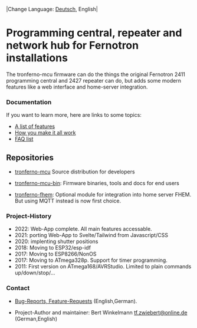 |Change Language: [Deutsch](index-de.md), English|

# Programming central, repeater and network hub for Fernotron installations

The tronferno-mcu firmware can do the things the original Fernotron 2411 programming central and 2427 repeater can do, but adds some modern features like a web interface and home-server integration.


### Documentation

If you want to learn more, here are links to some topics:

  * [A list of features](features.md)
  * [How you make it all work](starter.md)
  * [FAQ list](starter_faq-de.md)


## Repositories

 * [tronferno-mcu](https://github.com/zwiebert/tronferno-mcu) Source distribution for developers

 * [tronferno-mcu-bin](https://github.com/zwiebert/tronferno-mcu-bin): Firmware binaries, tools and docs for end users

 * [tronferno-fhem](https://github.com/zwiebert/tronferno-fhem): Optional module for integration into home server FHEM. But using MQTT instead is now first choice.



### Project-History

 * 2022: Web-App complete. All main features accessable.
 * 2021: porting Web-App to Svelte/Tailwind from Javascript/CSS
 * 2020: implenting shutter positions
 * 2018: Moving to ESP32/esp-idf
 * 2017: Moving to ESP8266/NonOS
 * 2017: Moving to ATmega328p. Support for timer programming.
 * 2011: First version on ATmega168/AVRStudio. Limited to plain commands up/down/stop/...

### Contact 

* [Bug-Reports, Feature-Requests](https://github.com/zwiebert/tronferno-mcu/issues) (English,German).

* Project-Author and maintainer: Bert Winkelmann <tf.zwiebert@online.de> (German,English)